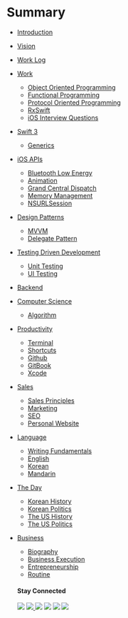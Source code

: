 # Summary

* [Introduction](README.md)
* [Vision](VISION.md)


* [Work Log](LOG.md)


* [Work](WORK.md)
  * [Object Oriented Programming]()
  * [Functional Programming](Content/01_Swift_3/Functional_Swift.md)
  * [Protocol Oriented Programming]()
  * [RxSwift]()
  * [iOS Interview Questions]()
* [Swift 3]()
  * [Generics](Content/01_Swift_3/Generics.md)


* [iOS APIs]()
    * [Bluetooth Low Energy](Content/01_Swift_3/Bluetooth_Low_Energy.md)
    * [Animation]()
    * [Grand Central Dispatch]()
    * [Memory Management](Content/01_Swift_3/Memory_Management.md)
    * [NSURLSession](Content/01_Swift_3/NSURLSession.md)


* [Design Patterns]()
    * [MVVM](Content/01_Swift_3/MVVM.md)
    * [Delegate Pattern]()


* [Testing Driven Development]()
    * [Unit Testing]()
    * [UI Testing]()


* [Backend]()


* [Computer Science]()
  * [Algorithm]()


* [Productivity]()
  * [Terminal](Content/04_Productivity/Terminal.md)
  * [Shortcuts](Content/04_Productivity/Shortcuts.md)
  * [Github]()
  * [GitBook]()
  * [Xcode]()


* [Sales]()
  * [Sales Principles](/Content/05_Sales/Sales_Principles.md)
  * [Marketing](/Content/05_Sales/Marketing.md)
  * [SEO](/Content/05_Sales/SEO.md)
  * [Personal Website](/Content/05_Sales/Personal_Website.md)


* [Language]()
  * [Writing Fundamentals](Content/06_Language/Writing_Fundamentals.md)
  * [English](Content/06_Language/English.md)
  * [Korean](Content/06_Language/Korean.md)
  * [Mandarin](Contentl06_Language/Mandarin.md)


* [The Day]()
  * [Korean History](Content/07_The_Day/Korean_History.md)
  * [Korean Politics](Content/07_The_Day/Korean_Politics.md)
  * [The US History](Content/07_The_Day/The_US_History.md)
  * [The US Politics](Content/07_The_Day/The_US_Politics.md)


* [Business]()
  * [Biography](Content/08_Business/Biography.md)
  * [Business Execution](Content/08_Business/Business_Execution.md)
  * [Entrepreneurship](Content/08_Business/Entrepreneurship.md)
  * [Routine](Content/08_Business/Routine.md)


  #### Stay Connected
  <p><a href="https://facebook.com/bobthedeveloper"><img src="https://img.shields.io/badge/Facebook-Like-3B5998.svg"></a> <a href="https://youtube.com/bobthedeveloper"><img src="https://img.shields.io/badge/YouTube-Subscribe-CE1312.svg"</a> <a href="https://twitter.com/bobleesj"><img src="https://img.shields.io/badge/Twitter-Follow-55ACEE.svg"></a> <a href="https://instagram.com/bob_the_developer
  "><img src="https://img.shields.io/badge/Instagram-Follow-BB2F92.svg"></a> <a href="https://linkedin.com/in/bobleesj"><img src= "https://img.shields.io/badge/LinkedIn-Connect-0077B5.svg"></a>
  <a href="https://medium.com/@bobleesj"><img src="https://img.shields.io/badge/Medium-Read-00AB6C.svg"/></a>
  </p>
